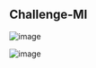 ## Challenge-Ml

![image](https://i.gyazo.com/0bf2c69e57d709f5784344c3b7a2ff07.png)

![image](https://i.gyazo.com/3bd355cdbf189f17dc5a58f6000e29ce.png)
